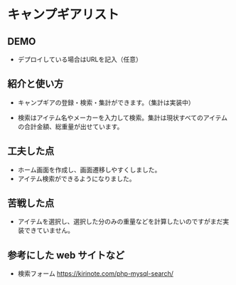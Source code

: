 # キャンプギアリスト

## DEMO

  - デプロイしている場合はURLを記入（任意）

## 紹介と使い方

  - キャンプギアの登録・検索・集計ができます。（集計は実装中）

  - 検索はアイテム名やメーカーを入力して検索。集計は現状すべてのアイテムの合計金額、総重量が出せています。

## 工夫した点

  - ホーム画面を作成し、画面遷移しやすくしました。
  - アイテム検索ができるようになりました。

## 苦戦した点

  - アイテムを選択し、選択した分のみの重量などを計算したいのですがまだ実装できていません。

## 参考にした web サイトなど

  - 検索フォーム https://kirinote.com/php-mysql-search/
